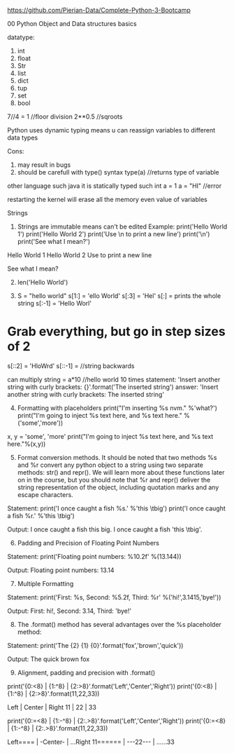 https://github.com/Pierian-Data/Complete-Python-3-Bootcamp 

00 Python Object and Data structures basics

datatype:
1. int 
2. float
3. Str
4. list
5. dict
6. tup
7. set
8. bool


7//4 = 1 //floor division
2**0.5 //sqroots

Python uses dynamic typing means u can reassign variables to different data types

Cons:
1. may result in bugs 
2. should be carefull with type()
syntax
type(a) //returns type of variable

other language such java it is statically typed such 
int a = 1
a = "HI" //error

restarting the kernel will erase all the memory even value of variables

Strings
1. Strings are immutable means can't be edited 
Example:
print('Hello World 1')
print('Hello World 2')
print('Use \n to print a new line')
print('\n')
print('See what I mean?')

Hello World 1
Hello World 2
Use 
 to print a new line


See what I mean?

2. len('Hello World')

3. S = "hello world"
s[1:] = 'ello World'
s[:3] = 'Hel'
s[:]  = prints the whole string
s[:-1]  = 'Hello Worl'
# Grab everything, but go in step sizes of 2
s[::2] = 'HloWrd'
s[::-1] = //string backwards

can multiply string  = a*10 //hello world 10 times
statement: 'Insert another string with curly brackets: {}'.format('The inserted string')
answer: 'Insert another string with curly brackets: The inserted string'


4. Formatting with placeholders
print("I'm inserting %s nvm." %'what?')
print("I'm going to inject %s text here, and %s text here." %('some','more'))

x, y = 'some', 'more'
print("I'm going to inject %s text here, and %s text here."%(x,y))


5. Format conversion methods.
It should be noted that two methods %s and %r convert any python object to a string using two separate methods: str() and repr(). We will learn more about these functions later on in the course, but you should note that %r and repr() deliver the string representation of the object, including quotation marks and any escape characters.


Statement:
print('I once caught a fish %s.' %'this \tbig')
print('I once caught a fish %r.' %'this \tbig')

Output:
I once caught a fish this 	big.
I once caught a fish 'this \tbig'.


6. Padding and Precision of Floating Point Numbers

Statement:
print('Floating point numbers: %10.2f' %(13.144))

Output:
Floating point numbers:      13.14

7. Multiple Formatting

Statement:
print('First: %s, Second: %5.2f, Third: %r' %('hi!',3.1415,'bye!'))

Output:
First: hi!, Second:  3.14, Third: 'bye!'

8. The .format() method has several advantages over the %s placeholder method:

Statement:
print('The {2} {1} {0}'.format('fox','brown','quick'))

Output:
The quick brown fox

9. Alignment, padding and precision with .format()


print('{0:<8} | {1:^8} | {2:>8}'.format('Left','Center','Right'))
print('{0:<8} | {1:^8} | {2:>8}'.format(11,22,33))

Left     |  Center  |    Right
11       |    22    |       33

print('{0:=<8} | {1:-^8} | {2:.>8}'.format('Left','Center','Right'))
print('{0:=<8} | {1:-^8} | {2:.>8}'.format(11,22,33))

Left==== | -Center- | ...Right
11====== | ---22--- | ......33








